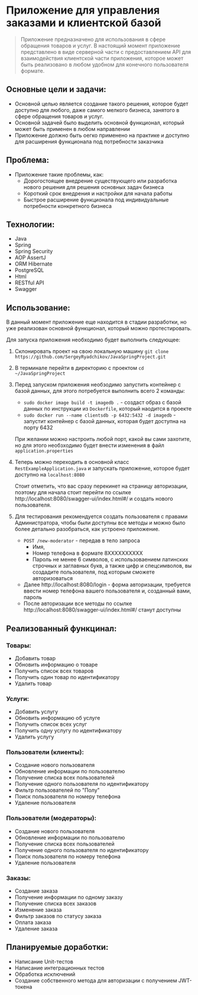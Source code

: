 # Приложение для управления заказами и клиентской базой

> Приложение предназначено для использования в сфере обращения товаров и услуг. В настоящий момент приложение представлено 
в виде серверной части с предоставлением API для взаимодействия клиентской части приложения, которое может быть реализовано
в любом удобном для конечного пользователя формате. 


## Основные цели и задачи:

- Основной целью является создание такого решения, которое будет доступно для любого, даже самого мелкого бизнеса, занятого 
в сфере обращения товаров и услуг.
- Основной задачей  было выделить основной функционал, который может быть применен в любом направлении
- Приложение должно быть оегко применено на практике и доступно для расширения функционала под потребности заказчика

## Проблема:

- Приложение такие проблемы, как:
  - Дорогостоящее внедрение существующего или разработка нового решения для решения основных задач бизнеса
  - Короткий срок внедрения и настройки для начала работы
  - Быстрое расширение функционала под индивидуальные потребности конкретного бизнеса

## Технологии:

- Java
- Spring
- Spring Security
- AOP AssertJ
- ORM Hibernate
- PostgreSQL
- Html
- RESTful API
- Swagger

## Использование:

В данный момент приложение еще находится в стадии разработки, но уже реализован основной функционал, который можно протестировать.

Для запуска приложения необходимо будет выполнить следующее:

1. Склонировать проект на свою локальную машину
```git clone https://github.com/SergeyRyadchikov/JavaSpringProject.git```
2. В терминале перейти в директорию с проектом ```cd ~/JavaSpringProject```
3. Перед запуском приложения необзодимо запустить контейнер с базой данных, для этого потребуется выполнить всего 2 команды:
   - ```sudo docker image build -t imagedb .``` - создаст образ с базой данных по инструкции из `Dockerfile`, который наодится в проекте
   - ```sudo docker run --name clientsdb -p 6432:5432 -d imagedb``` - запустит контейнер с базой данных, которая будет доступна на порту 6432

    При желании можно настроить любой порт, какой вы сами захотите, но для этого необзходимо будет внести изменения в файл `application.properties`
4. Теперь можно переходить в основной класс `RestExampleApplication.java` и запускать приложение, которое будет доступно на `localhost:8080`

    Стоит отметить, что вас сразу перекинет на страницу авторизации, поэтому для начала стоит перейти по ссылке http://localhost:8080/swagger-ui/index.html#/
    и создать нового пользователя.
5. Для тестирования рекомендуется создать пользователя с правами Администратора, чтобы были доступны все методы
   и можно было более детально разобраться, как устроено приложение.  
   - `POST /new-moderator` - передав в тело запроса 
     - Имя, 
     - Номер телефона в формате 8ХХХХХХХХХХ
     - Пароль не менее 6 символов, 
     с использоваением латинских строчных и заглавных букв, а также цифр и спецсимволов, вы создадите пользователя, под которым сможете авторизоваться
   - Далее http://localhost:8080/login - форма авторизации, требуется ввести номер телефона вашего пользователя и, созданный вами, пароль
   - После авторизации все методы по ссылке http://localhost:8080/swagger-ui/index.html#/ станут доступны

## Реализованный функцинал:

### Товары:
 - Добавить товар
 - Обновить информацию о товаре
 - Получить список всех товаров
 - Получить один товар по идентификатору
 - Удалить товар

### Услуги:
- Добавить услугу
- Обновить информацию об услуге
- Получить список всех услуг
- Получить одну услугу по идентификатору
- Удалить услугу

### Пользователи (клиенты):
- Создание нового пользователя
- Обновление информации по пользователю
- Получение списка всех пользователей
- Получение одного пользователя по идентификатору
- Фильтр пользователей по "Полу"
- Поиск пользователя по номеру телефона
- Удаление пользователя

### Пользователи (модераторы):
- Создание нового пользователя
- Обновление информации по пользователю
- Получение списка всех пользователей
- Получение одного пользователя по идентификатору
- Поиск пользователя по номеру телефона
- Удаление пользователя

### Заказы:
- Создание заказа
- Получение информации по одному заказу
- Получение списка всех заказов
- Изменение заказа
- Фильтр заказов по статусу заказа
- Оплата заказа
- Удаление заказа


## Планируемые доработки:

- Написание Unit-тестов
- Написание интеграционных тестов
- Обработка исключений
- Создание собственного метода для авторизации с получением  JWT-токена


